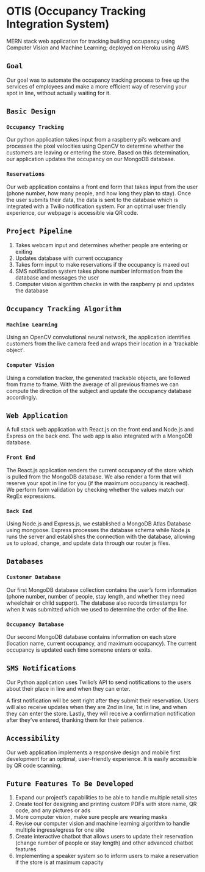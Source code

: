 # OTIS (Occupancy Tracking Integration System)

MERN stack web application for tracking building occupancy using Computer Vision and Machine Learning; deployed on Heroku using AWS

## `Goal`

Our goal was to automate the occupancy tracking process to free up the services of employees and make a more efficient way of reserving your spot in line, without actually waiting for it.

## `Basic Design`

### `Occupancy Tracking`

Our python application takes input from a raspberry pi’s webcam and processes the pixel velocities using OpenCV to determine whether the customers are leaving or entering the store. Based on this determination, our application updates the occupancy on our MongoDB database.

### `Reservations`

Our web application contains a front end form that takes input from the user (phone number, how many people, and how long they plan to stay). Once the user submits their data, the data is sent to the database which is integrated with a Twilio notification system. For an optimal user friendly experience, our webpage is accessible via QR code.

## `Project Pipeline`

1. Takes webcam input and determines whether people are entering or exiting
2. Updates database with current occupancy
3. Takes form input to make reservations if the occupancy is maxed out
4. SMS notification system takes phone number information from the database and messages the user
5. Computer vision algorithm checks in with the raspberry pi and updates the database

## `Occupancy Tracking Algorithm`

### `Machine Learning`

Using an OpenCV convolutional neural network, the application identifies customers from the live camera feed and wraps their location in a 'trackable object'. 

### `Computer Vision`

Using a correlation tracker, the generated trackable objects, are followed from frame to frame. With the average of all previous frames we can compute the direction of the subject and update the occupancy database accordingly. 

## `Web Application`

A full stack web application with React.js on the front end and Node.js and Express on the back end. The web app is also integrated with a MongoDB database.

###  `Front End`

The React.js application renders the current occupancy of the store which is pulled from the MongoDB database. We also render a form that will reserve your spot in line for you (if the maximum occupancy is reached). We perform form validation by checking whether the values match our RegEx expressions.

### `Back End`

Using Node.js and Express.js, we established a MongoDB Atlas Database using mongoose. Express processes the database schema while Node.js runs the server and establishes the connection with the database, allowing us to upload, change, and update data through our router js files.

## `Databases`

### `Customer Database`

Our first MongoDB database collection contains the user’s form information (phone number, number of people, stay length, and whether they need wheelchair or child support). The database also records timestamps for when it was submitted which we used to determine the order of the line.

### `Occupancy Database`

Our second MongoDB database contains information on each store (location name, current occupancy, and maximum occupancy). The current occupancy is updated each time someone enters or exits.

## `SMS Notifications`

Our Python application uses Twilio’s API to send notifications to the users about their place in line and when they can enter.

A first notification will be sent right after they submit their reservation. Users will also receive updates when they are 2nd in line, 1st in line, and when they can enter the store. Lastly, they will receive a confirmation notification after they’ve entered, thanking them for their patience.

## `Accessibility`

Our web application implements a responsive design and mobile first development for an optimal, user-friendly experience. It is easily accessible by QR code scanning.

## `Future Features To Be Developed`

1. Expand our project’s capabilities to be able to handle multiple retail sites
2. Create tool for designing and printing custom PDFs with store name, QR code, and any pictures or ads 
3. More computer vision, make sure people are wearing masks
4. Revise our computer vision and machine learning algorithm to handle multiple ingress/egress for one site
5. Create interactive chatbot that allows users to update their reservation (change number of people or stay length) and other advanced chatbot features
6. Implementing a speaker system so to inform users to make a reservation if the store is at maximum capacity
